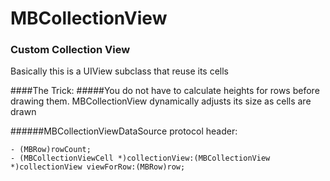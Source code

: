 # MBCollectionView
### Custom Collection View

Basically this is a UIView subclass that reuse its cells

####The Trick:
#####You do not have to calculate heights for rows before drawing them. MBCollectionView dynamically adjusts its size as cells are drawn

######MBCollectionViewDataSource protocol header:
```
- (MBRow)rowCount;
- (MBCollectionViewCell *)collectionView:(MBCollectionView *)collectionView viewForRow:(MBRow)row;
```
